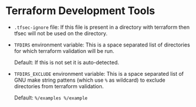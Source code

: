 # Terraform Development Tools

- `.tfsec-ignore` file: If this file is present in a directory with terraform
  then tfsec will not be used on the directory.

- `TFDIRS` environment variable: This is a space separated list of directories
  for which terraform validation will be run.

  Default: If this is not set it is auto-detected.

- `TFDIRS_EXCLUDE` environment variable: This is a space separated list of GNU
  make string pattens (which use `%` as wildcard) to exclude directories from
  terraform validation.

  Default: `%/examples %/example`
